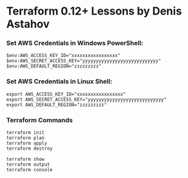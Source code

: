 # Terraform 0.12+ Lessons by Denis Astahov

### Set AWS Credentials in Windows PowerShell:
```
$env:AWS_ACCESS_KEY_ID="xxxxxxxxxxxxxxxxx"
$env:AWS_SECRET_ACCESS_KEY="yyyyyyyyyyyyyyyyyyyyyyyyyyyy"
$env:AWS_DEFAULT_REGION="zzzzzzzzz"
```

### Set AWS Credentials in Linux Shell:
```
export AWS_ACCESS_KEY_ID="xxxxxxxxxxxxxxxxx"
export AWS_SECRET_ACCESS_KEY="yyyyyyyyyyyyyyyyyyyyyyyyyyyy"
export AWS_DEFAULT_REGION="zzzzzzzzz"
```

### Terraform Commands
```
terraform init
terraform plan
terraform apply
terraform destroy

terraform show
terraform output
terraform console
```
